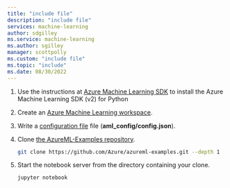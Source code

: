 ```yaml
---
title: "include file"
description: "include file"
services: machine-learning
author: sdgilley
ms.service: machine-learning
ms.author: sgilley
manager: scottpolly
ms.custom: "include file"
ms.topic: "include"
ms.date: 08/30/2022
---
```


1. Use the instructions at [Azure Machine Learning SDK](https://aka.ms/sdk-v2-install)  to install the Azure Machine Learning SDK (v2) for Python

1. Create an [Azure Machine Learning workspace](../articles/machine-learning/how-to-manage-workspace.md).

1. Write a  [configuration file](../articles/machine-learning/how-to-configure-environment.md#workspace) file (**aml_config/config.json**).

1. Clone [the AzureML-Examples repository](https://aka.ms/aml-notebooks).

    ```bash
    git clone https://github.com/Azure/azureml-examples.git --depth 1
    ```

1. Start the notebook server from the directory containing your clone.

    ```bash
    jupyter notebook
    ```